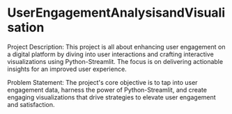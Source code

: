 # UserEngagementAnalysisandVisualisation
Project Description:
This project is all about enhancing user engagement on a digital platform by diving into user interactions and crafting interactive visualizations using Python-Streamlit.
The focus is on delivering actionable insights for an improved user experience.

Problem Statement:
The project's core objective is to tap into user engagement data, harness the power of Python-Streamlit, and create engaging visualizations that drive strategies to elevate user engagement and satisfaction.
